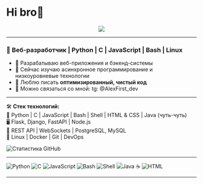 # Hi bro👋

<p align="center"><img src="https://readme-typing-svg.herokuapp.com?size=25&duration=3000&color=F7B93E&center=true&vCenter=true&width=600&lines=Привет%2C+я+%F0%9F%91%8B+AlexFirst!;Веб-разработчик+и+линуксоид;Люблю+Python%2C+C%2C+Bash;Изучаю+low-level+и+backend" /></p>

---

### 🚀 Веб-разработчик | Python | C | JavaScript | Bash | Linux  

- 🔭 Разрабатываю веб-приложения и бэкенд-системы  
- 🌱 Сейчас изучаю асинхронное программирование и низкоуровневые технологии  
- 🎯 Люблю писать **оптимизированный, чистый код**  
- 💬 Можно связаться со мной: tg: @AlexFirst_dev

---
🛠 **Стек технологий:**  
🚀 Python | C | JavaScript | Bash | Shell | HTML & CSS | Java (чуть-чуть)  
🖥 Flask, Django, FastAPI | Node.js  
📡 REST API | WebSockets | PostgreSQL, MySQL  
🐧 Linux | Docker | Git | DevOps


![Статистика GitHub](https://github-readme-stats.vercel.app/api?username=AlexFirst404&show_icons=true&theme=dark)

---

![Python](https://img.shields.io/badge/Python-3776AB?style=for-the-badge&logo=python&logoColor=white)
![C](https://img.shields.io/badge/C-00599C?style=for-the-badge&logo=c&logoColor=white)
![JavaScript](https://img.shields.io/badge/JavaScript-F7DF1E?style=for-the-badge&logo=javascript&logoColor=black)
![Bash](https://img.shields.io/badge/Bash-121011?style=for-the-badge&logo=gnu-bash&logoColor=white)
![Shell](https://img.shields.io/badge/Shell-4EAA25?style=for-the-badge&logo=windows-terminal&logoColor=white)
![Java ☕](https://img.shields.io/badge/Java-ED8B00?style=for-the-badge&logo=coffee&logoColor=white)
![HTML](https://img.shields.io/badge/HTML-E34F26?style=for-the-badge&logo=html5&logoColor=white)

---

